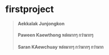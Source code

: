 # firstproject


> ####  Aekkalak Junjongkon
> ####  Paween Kaewthong หล่อมากๆ กว่ามากๆ
> ####  Saran KAewchuay **หล่อมากๆ กว่ามากๆ กว่ามาก**

